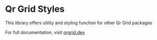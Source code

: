 # Qr Grid Styles

This library offers utility and styling function for other Qr Grid packages  

For full documentation, visit [qrgrid.dev](https://www.qrgrid.dev/)
